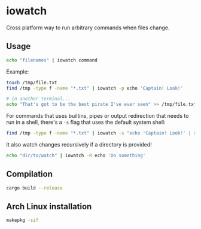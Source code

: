 # iowatch

Cross platform way to run arbitrary commands when files change.

## Usage

```bash
echo "filenames" | iowatch command
```

Example:

```bash
touch /tmp/file.txt
find /tmp -type f -name "*.txt" | iowatch -p echo 'Captain! Look!'

# in another terminal...
echo "That's got to be the best pirate I've ever seen" >> /tmp/file.txt
```

For commands that uses builtins, pipes or output redirection that needs to run in a shell, there's a `-s` flag that uses the default system shell:

```bash
find /tmp -type f -name "*.txt" | iowatch -s "echo 'Captain! Look!' | rev"
```

It also watch changes recursively if a directory is provided!

```bash
echo "dir/to/watch" | iowatch -R echo 'Do something'
```

## Compilation

```bash
cargo build --release
```

## Arch Linux installation

```bash
makepkg -sif
```
